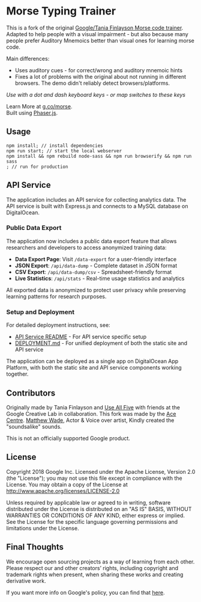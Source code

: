 # Morse Typing Trainer
This is a fork of the original [Google/Tania Finlayson Morse code trainer](https://github.com/googlecreativelab/morse-learn). Adapted to help people with a visual impairment - but also because many people prefer Auditory Mnemoics better than visual ones for learning morse code.

Main differences:

- Uses auditory cues - for correct/wrong and auditory mnemoic hints
- Fixes a lot of problems with the original about not running in different browsers. The demo didn't reliably detect browsers/platforms.

*Use with a dot and dash keyboard keys - or map switches to these keys*

Learn More at [g.co/morse](http://g.co/morse).<br>
Built using [Phaser.js](https://phaser.io).

## Usage
```
npm install; // install dependencies
npm run start; // start the local webserver
npm install && npm rebuild node-sass && npm run browserify && npm run sass
; // run for production
```

## API Service

The application includes an API service for collecting analytics data. The API service is built with Express.js and connects to a MySQL database on DigitalOcean.

### Public Data Export

The application now includes a public data export feature that allows researchers and developers to access anonymized training data:

- **Data Export Page**: Visit `/data-export` for a user-friendly interface
- **JSON Export**: `/api/data-dump` - Complete dataset in JSON format
- **CSV Export**: `/api/data-dump/csv` - Spreadsheet-friendly format
- **Live Statistics**: `/api/stats` - Real-time usage statistics and analytics

All exported data is anonymized to protect user privacy while preserving learning patterns for research purposes.

### Setup and Deployment

For detailed deployment instructions, see:
- [API Service README](api-service/README.md) - For API service specific setup
- [DEPLOYMENT.md](DEPLOYMENT.md) - For unified deployment of both the static site and API service

The application can be deployed as a single app on DigitalOcean App Platform, with both the static site and API service components working together.


## Contributors
Originally made by Tania Finlayson and [Use All Five](https://useallfive.com) with friends at the Google Creative Lab in collaboration. This fork was made by the [Ace Centre](https://acecentre.org.uk). [Matthew Wade](https://www.matthewwade.net), Actor & Voice over artist, Kindly created the "soundsalike" sounds.

This is not an officially supported Google product.

## License
Copyright 2018 Google Inc.
Licensed under the Apache License, Version 2.0 (the "License"); you may not use this file except in compliance with the License. You may obtain a copy of the License at
http://www.apache.org/licenses/LICENSE-2.0

Unless required by applicable law or agreed to in writing, software distributed under the License is distributed on an "AS IS" BASIS, WITHOUT WARRANTIES OR CONDITIONS OF ANY KIND, either express or implied. See the License for the specific language governing permissions and limitations under the License.

## Final Thoughts
We encourage open sourcing projects as a way of learning from each other. Please respect our and other creators’ rights, including copyright and trademark rights when present, when sharing these works and creating derivative work.

If you want more info on Google's policy, you can find that [here](https://www.google.com/policies/).
